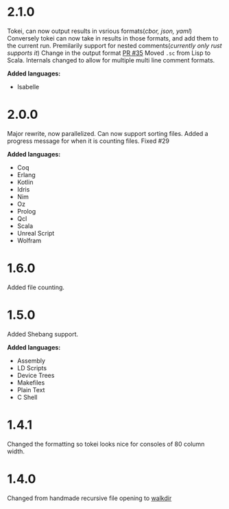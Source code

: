 # 2.1.0
Tokei, can now output results in vsrious formats(_cbor, json, yaml_)
Conversely tokei can now take in results in those formats, and add them to the current run.
Premilarily support for nested comments(_currently only rust supports it_)
Change in the output format [PR #35](https://github.com/Aaronepower/tokei/pull/35)
Moved  `.sc` from Lisp to Scala.
Internals changed to allow for multiple multi line comment formats.

**Added languages:**
- Isabelle

# 2.0.0

Major rewrite, now parallelized.
Can now support sorting files.
Added a progress message for when it is counting files.
Fixed #29

**Added languages:**
- Coq
- Erlang
- Kotlin
- Idris
- Nim
- Oz
- Prolog
- Qcl
- Scala
- Unreal Script
- Wolfram

# 1.6.0

Added file counting.

# 1.5.0

Added Shebang support.

**Added languages:**
- Assembly
- LD Scripts
- Device Trees
- Makefiles
- Plain Text
- C Shell

# 1.4.1

Changed the formatting so tokei looks nice for consoles of 80 column width.


# 1.4.0

Changed from handmade recursive file opening to [walkdir](https://github.com/BurntSushi/walkdir)
